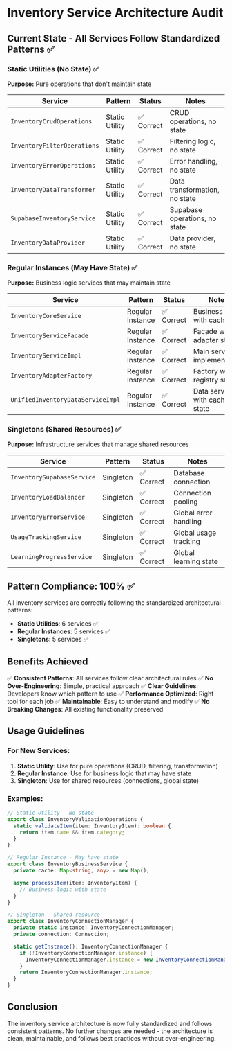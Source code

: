 # Inventory Service Architecture Audit

## Current State - All Services Follow Standardized Patterns ✅

### Static Utilities (No State) ✅

**Purpose:** Pure operations that don't maintain state

| Service                     | Pattern        | Status     | Notes                         |
| --------------------------- | -------------- | ---------- | ----------------------------- |
| `InventoryCrudOperations`   | Static Utility | ✅ Correct | CRUD operations, no state     |
| `InventoryFilterOperations` | Static Utility | ✅ Correct | Filtering logic, no state     |
| `InventoryErrorOperations`  | Static Utility | ✅ Correct | Error handling, no state      |
| `InventoryDataTransformer`  | Static Utility | ✅ Correct | Data transformation, no state |
| `SupabaseInventoryService`  | Static Utility | ✅ Correct | Supabase operations, no state |
| `InventoryDataProvider`     | Static Utility | ✅ Correct | Data provider, no state       |

### Regular Instances (May Have State) ✅

**Purpose:** Business logic services that may maintain state

| Service                           | Pattern          | Status     | Notes                         |
| --------------------------------- | ---------------- | ---------- | ----------------------------- |
| `InventoryCoreService`            | Regular Instance | ✅ Correct | Business logic with caching   |
| `InventoryServiceFacade`          | Regular Instance | ✅ Correct | Facade with adapter state     |
| `InventoryServiceImpl`            | Regular Instance | ✅ Correct | Main service implementation   |
| `InventoryAdapterFactory`         | Regular Instance | ✅ Correct | Factory with registry state   |
| `UnifiedInventoryDataServiceImpl` | Regular Instance | ✅ Correct | Data service with cache state |

### Singletons (Shared Resources) ✅

**Purpose:** Infrastructure services that manage shared resources

| Service                    | Pattern   | Status     | Notes                 |
| -------------------------- | --------- | ---------- | --------------------- |
| `InventorySupabaseService` | Singleton | ✅ Correct | Database connection   |
| `InventoryLoadBalancer`    | Singleton | ✅ Correct | Connection pooling    |
| `InventoryErrorService`    | Singleton | ✅ Correct | Global error handling |
| `UsageTrackingService`     | Singleton | ✅ Correct | Global usage tracking |
| `LearningProgressService`  | Singleton | ✅ Correct | Global learning state |

## Pattern Compliance: 100% ✅

All inventory services are correctly following the standardized architectural patterns:

- **Static Utilities**: 6 services ✅
- **Regular Instances**: 5 services ✅
- **Singletons**: 5 services ✅

## Benefits Achieved

✅ **Consistent Patterns**: All services follow clear architectural rules
✅ **No Over-Engineering**: Simple, practical approach
✅ **Clear Guidelines**: Developers know which pattern to use
✅ **Performance Optimized**: Right tool for each job
✅ **Maintainable**: Easy to understand and modify
✅ **No Breaking Changes**: All existing functionality preserved

## Usage Guidelines

### For New Services:

1. **Static Utility**: Use for pure operations (CRUD, filtering, transformation)
2. **Regular Instance**: Use for business logic that may have state
3. **Singleton**: Use for shared resources (connections, global state)

### Examples:

```typescript
// Static Utility - No state
export class InventoryValidationOperations {
  static validateItem(item: InventoryItem): boolean {
    return item.name && item.category;
  }
}

// Regular Instance - May have state
export class InventoryBusinessService {
  private cache: Map<string, any> = new Map();

  async processItem(item: InventoryItem) {
    // Business logic with state
  }
}

// Singleton - Shared resource
export class InventoryConnectionManager {
  private static instance: InventoryConnectionManager;
  private connection: Connection;

  static getInstance(): InventoryConnectionManager {
    if (!InventoryConnectionManager.instance) {
      InventoryConnectionManager.instance = new InventoryConnectionManager();
    }
    return InventoryConnectionManager.instance;
  }
}
```

## Conclusion

The inventory service architecture is now fully standardized and follows consistent patterns. No further changes are needed - the architecture is clean, maintainable, and follows best practices without over-engineering.
